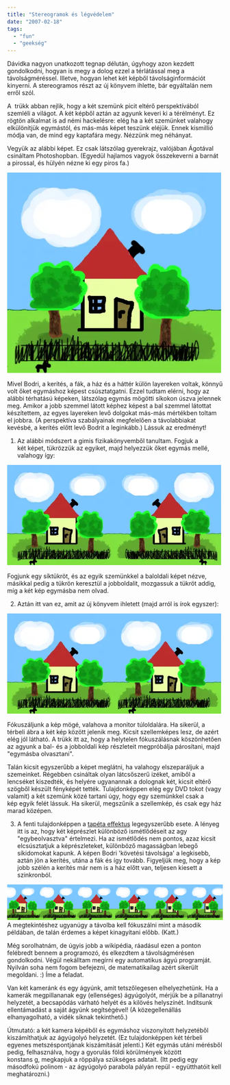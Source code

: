 ```yaml
---
title: "Stereogramok és légvédelem"
date: "2007-02-18"
tags: 
  - "fun"
  - "geekség"
---
```


Dávidka nagyon unatkozott tegnap délután, úgyhogy azon kezdett gondolkodni, hogyan is megy a dolog ezzel a térlátással meg a távolságméréssel. Illetve, hogyan lehet két képből távolságinformációt kinyerni. A stereogramos részt az új könyvem ihlette, bár egyáltalán nem erről szól.

A  trükk abban rejlik, hogy a két szemünk picit eltérő perspektívából szemléli a világot. A két képből aztán az agyunk keveri ki a térélményt. Ez rögtön alkalmat is ad némi hackelésre: elég ha a két szemünket valahogy elkülönítjük egymástól, és más-más képet teszünk eléjük. Ennek kismillió módja van, de mind egy kaptafára megy. Nézzünk meg néhányat.

Vegyük az alábbi képet. Ez csak látszólag gyerekrajz, valójában Ágotával csináltam Photoshopban. (Egyedül hajlamos vagyok összekeverni a barnát a pirossal, és hülyén nézne ki egy piros fa.)

![haz](images/haz-500x468.webp)

Mivel Bodri, a kerítés, a fák, a ház és a háttér külön layereken voltak, könnyű volt őket egymáshoz képest csúsztatgatni. Ezzel tudtam elérni, hogy az alábbi térhatású képeken, látszólag egymás mögötti síkokon úszva jelennek meg. Amikor a jobb szemmel látott képhez képest a bal szemmel látottat készítettem, az egyes layereken levő dolgokat más-más mértékben toltam el jobbra. (A perspektíva szabályainak megfelelően a távolabbiakat kevésbé, a kerítés előtt levő Bodrit a leginkább.) Lássuk az eredményt!

1. Az alábbi módszert a gimis fizikakönyvemből tanultam. Fogjuk a két képet, tükrözzük az egyiket, majd helyezzük őket egymás mellé, valahogy így:

![haz_inv](images/haz_inv-500x234.webp)

Fogjunk egy síktükröt, és az egyik szemünkkel a baloldali képet nézve, másikkal pedig a tükrön keresztül a jobboldalit, mozgassuk a tükröt addig, míg a két kép egymásba nem olvad.

2. Aztán itt van ez, amit az új könyvem ihletett (majd arról is írok egyszer):

![haz_ph](images/haz_ph-500x234.webp)

Fókuszáljunk a kép mögé, valahova a monitor túloldalára. Ha sikerül, a térbeli ábra a két kép között jelenik meg. Kicsit szellemképes lesz, de azért elég jól látható. A trükk itt az, hogy a helytelen fókuszálásnak köszönhetően az agyunk a bal- és a jobboldali kép részleteit megpróbálja párosítani, majd "egymásba olvasztani".

Talán kicsit egyszerűbb a képet meglátni, ha valahogy elszeparáljuk a szemeinket. Régebben csináltak olyan látcsőszerű izéket, amiből a lencséket kiszedték, és helyére ugyanannak a dolognak két, kicsit eltérő szögből készült fényképét tették. Tulajdonképpen elég egy DVD tokot (vagy valamit) a két szemünk közé tartani úgy, hogy egy szemünkkel csak a kép egyik felét lássuk. Ha sikerül, megszűnik a szellemkép, és csak egy ház marad középen.

3. A fenti tulajdonképpen a [tapéta effektus](http://en.wikipedia.org/wiki/Autostereogram) legegyszerűbb esete. A lényeg itt is az, hogy két képrészlet különböző ismétlődéseit az agy "egybeolvasztva" értelmezi. Ha az ismétlődés nem pontos, azaz kicsit elcsúsztatjuk a képrészleteket, különböző magasságban lebegő síkidomokat kapunk. A képen Bodri 'követési távolsága' a legkisebb, aztán jön a kerítés, utána a fák és így tovább. Figyeljük meg, hogy a kép jobb szélén a kerítés már nem is a ház előtt van, teljesen kiesett a szinkronból.

![sorhaz](images/sorhaz.webp) A megtekintéshez ugyanúgy a távolba kell fókuszálni mint a második példában, de talán érdemes a képet kinagyítani előbb. (Katt.)

Még sorolhatnám, de úgyis jobb a wikipédia, ráadásul ezen a ponton felébredt bennem a programozó, és elkezdtem a távolságmérésen gondolkodni. Végül nekálltam megírni egy automatikus ágyú programját. Nyilván soha nem fogom befejezni, de matematikailag azért sikerült megoldani. :) Íme a feladat.

Van két kameránk és egy ágyúnk, amit tetszőlegesen elhelyezhetünk. Ha a kamerák megpillananak egy (ellenséges) ágyúgolyót, mérjük be a pillanatnyi helyzetét, a becsapódás várható helyét és a kilövés helyszínét. Indítsunk ellentámadást a saját ágyúnk segítségével! (A közegellenállás elhanyagolható, a vidék síknak tekinthető.)

Útmutató: a két kamera képéből és egymáshoz viszonyított helyzetéből kiszámíthatjuk az ágyúgolyó helyzetét. (Ez tulajdonképpen két térbeli egyenes metszéspontjának kiszámítását jelenti.) Két egymás utáni mérésből pedig, felhasználva, hogy a gyorulás földi körülmények között konstans g, megkapjuk a röppálya szükséges adatait. (Itt pedig egy másodfokú polinom - az ágyúgolyó parabola pályán repül - együtthatóit kell meghatározni.)
